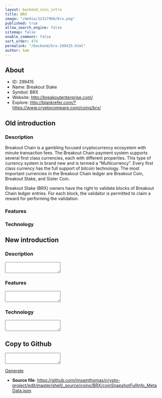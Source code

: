```yaml
---
layout: backend_coin_intro
title: BRX
image: "/media/12317960/brx.png"
published: true
allow_search_engine: false
sitemap: false
enable_comment: false
sort_order: 474
permalink: "/backend/brx-299415.html"
author: Sam
---
```


## About

- ID: 299415
- Name: Breakout Stake
- Symbol: BRX
- Website: http://breakoutenterprise.com/
- Explore: http://blankrefer.com/?https://www.cryptocompare.com/coins/brx/


## Old introduction

### Description

<p><span>Breakout Chain</span><span><span> </span>is a gambling focused cryptocurrency ecosystem with minute transaction fees. </span>The Breakout Chain payment system supports several first class currencies, each with different properties. This type of currency system is brand new and is termed a “Multicurrency”. Every first class currency has the full support of bitcoin technology. The most important currencies in the Breakout Chain ledger are Breakout Coin, Breakout Stake, and Sister Coin. </p><p><span>Breakout Stake (BRX)</span><span><span> </span>owners have the right to validate blocks of<span> </span></span><span>Breakout Chain</span><span><span> </span>ledger entries. For each block, the validator is permitted to claim a reward for performing the validation.</span></p>

### Features


### Technology




## New introduction


### Description
<textarea id="meta_description" name="description"></textarea>

### Features
<textarea id="meta_features" name="features"></textarea>

### Technology
<textarea id="meta_technology" name="technology"></textarea>


## Copy to Github

<textarea id="coinsnapshotfullinfo_metadata"></textarea>

<a href="#gen" onclick="generateMetaDatJson()">Generate</a>

- **Source file**: <a href="https://github.com/imsamthomas/crypto-project/edit/master/shell/_source/coins/BRX/coinSnapshotFullInfo_MetaData.json">https://github.com/imsamthomas/crypto-project/edit/master/shell/_source/coins/BRX/coinSnapshotFullInfo_MetaData.json</a>

